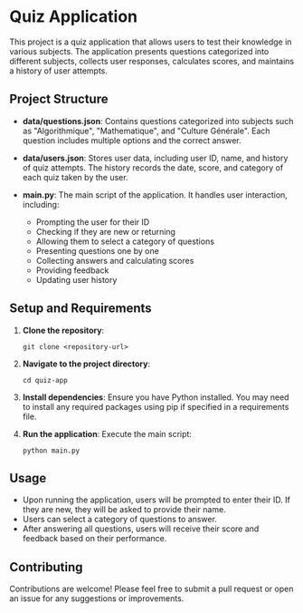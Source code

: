 # Quiz Application

This project is a quiz application that allows users to test their knowledge in various subjects. The application presents questions categorized into different subjects, collects user responses, calculates scores, and maintains a history of user attempts.

## Project Structure

- **data/questions.json**: Contains questions categorized into subjects such as "Algorithmique", "Mathematique", and "Culture Générale". Each question includes multiple options and the correct answer.
  
- **data/users.json**: Stores user data, including user ID, name, and history of quiz attempts. The history records the date, score, and category of each quiz taken by the user.

- **main.py**: The main script of the application. It handles user interaction, including:
  - Prompting the user for their ID
  - Checking if they are new or returning
  - Allowing them to select a category of questions
  - Presenting questions one by one
  - Collecting answers and calculating scores
  - Providing feedback
  - Updating user history

## Setup and Requirements

1. **Clone the repository**:
   ```
   git clone <repository-url>
   ```

2. **Navigate to the project directory**:
   ```
   cd quiz-app
   ```

3. **Install dependencies**:
   Ensure you have Python installed. You may need to install any required packages using pip if specified in a requirements file.

4. **Run the application**:
   Execute the main script:
   ```
   python main.py
   ```

## Usage

- Upon running the application, users will be prompted to enter their ID. If they are new, they will be asked to provide their name.
- Users can select a category of questions to answer.
- After answering all questions, users will receive their score and feedback based on their performance.

## Contributing

Contributions are welcome! Please feel free to submit a pull request or open an issue for any suggestions or improvements.
